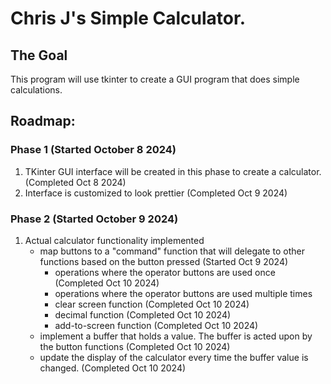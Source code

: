 # Chris J's Simple Calculator.
## The Goal
This program will use tkinter to create a GUI program that does simple calculations.
## Roadmap:

### Phase 1 (Started October 8 2024)
1. TKinter GUI interface will be created in this phase to create a calculator. (Completed Oct 8 2024)
2. Interface is customized to look prettier (Completed Oct 9 2024)

### Phase 2 (Started October 9 2024)
1. Actual calculator functionality implemented
    - map buttons to a "command" function that will delegate to other functions based on the button pressed (Started Oct 9 2024)
        - operations where the operator buttons are used once (Completed Oct 10 2024)
        - operations where the operator buttons are used multiple times
        - clear screen function (Completed Oct 10 2024)
        - decimal function (Completed Oct 10 2024)
        - add-to-screen function (Completed Oct 10 2024)
    - implement a buffer that holds a value. The buffer is acted upon by the button functions (Completed Oct 10 2024)
    - update the display of the calculator every time the buffer value is changed. (Completed Oct 10 2024)
